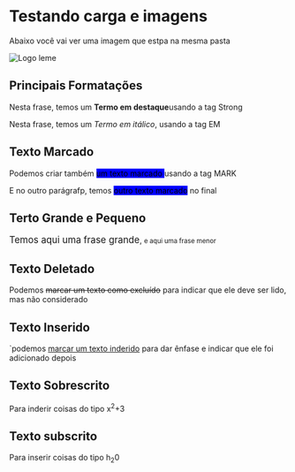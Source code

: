 <!DOCTYPE html>
<html lang="pt-br">
<head>
    <meta charset="UTF-8">
    <meta name="viewport" content="width=device-width, initial-scale=1.0">
    <link rel="shortcut icon" href="imagens/leme.ico" type="image/x-icon">
    <title>Teste</title>
    <style>
    mark {
        background-color: blue;
    }
     </style>


</head>
<body>
    <h1>Testando carga e imagens</h1>
    <p>Abaixo você vai ver uma imagem que estpa na mesma pasta</p>
    <img src="imagens/lemeforense.png" alt="Logo leme">
    <h2>Principais Formatações</h2>
    <p>Nesta frase, temos um <strong>Termo em destaque</strong>usando a tag Strong</p>
    <p>Nesta frase, temos um <em>Termo em itálico</em>, usando a tag EM</p>
    <h2>Texto Marcado</h2>
    <P>Podemos criar também <MARK>um texto marcado </MARK>usando a tag MARK </P>
    <p>E no outro parágrafp, temos <mark>outro texto marcado</mark> no final</p>
    <h2>Terto Grande e Pequeno</h2>
    <P><big>Temos aqui uma frase grande</big>, <small>e aqui uma frase menor</small></P>
    <h2>Texto Deletado</h2>
    <p>Podemos <del>marcar um texto como excluído</del> para indicar que ele deve ser lido, mas não considerado</p>
    <h2>Texto Inserido</h2>
    <p>`podemos <ins>marcar um texto inderido</ins> para dar ênfase e indicar que ele foi adicionado depois</p>
    <h2>Texto Sobrescrito</h2>
    <p>Para inderir coisas do tipo x<sup>2</sup>+3</p>
    <h2>Texto subscrito</h2>
    <p>Para inserir coisas do tipo h<sub>2</sub>0</p>





</body>
</html>
